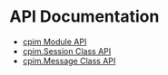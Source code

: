 # API Documentation

* [cpim Module API](cpim.md)
* [cpim.Session Class API](Session.md)
* [cpim.Message Class API](Message.md)
